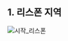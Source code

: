 ## 1. 리스폰 지역
![시작_리스폰](https://user-images.githubusercontent.com/97296843/150549858-9db8f73e-0f2c-4576-8cd6-a38a302d6b43.png)


